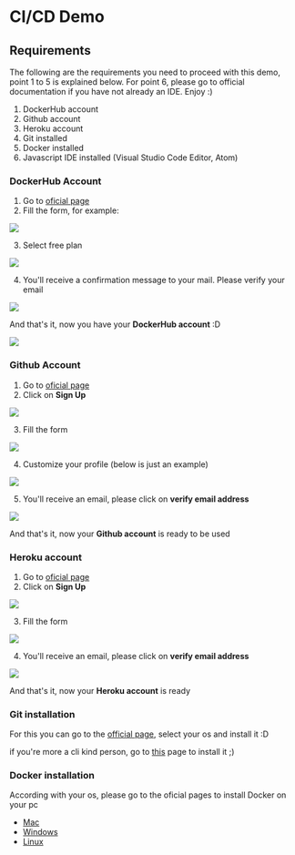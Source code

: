 # CI/CD Demo

## Requirements

The following are the requirements you need to proceed with this demo, point 1 to 5 is explained below. For point 6, please go to official documentation if you have not already an IDE. Enjoy :)

1. DockerHub account
2. Github account
3. Heroku account
4. Git installed
5. Docker installed
6. Javascript IDE installed (Visual Studio Code Editor, Atom)

### DockerHub Account

1. Go to [oficial page](https://hub.docker.com/)
2. Fill the form, for example:

![](./images/dh_001.png)

3. Select free plan

![](./images/dh_002.png)

4. You'll receive a confirmation message to your mail. Please verify your email

![](./images/dh_003.png)

And that's it, now you have your **DockerHub account** :D

![](./images/dh_004.png)

### Github Account

1. Go to [oficial page](https://github.com/)
2. Click on **Sign Up**

![](./images/gh_001.png)

3. Fill the form

![](./images/gh_002.png)

4. Customize your profile (below is just an example)

![](./images/gh_003.png)

5. You'll receive an email, please click on **verify email address**

![](./images/gh_004.png)

And that's it, now your **Github account** is ready to be used

### Heroku account

1. Go to [oficial page](https://id.heroku.com/login)
2. Click on **Sign Up**

![](./images/h_001.png)

3. Fill the form

![](./images/h_002.png)

4. You'll receive an email, please click on **verify email address**

![](./images/h_003.png)

And that's it, now your **Heroku account** is ready

### Git installation

For this you can go to the [official page](https://git-scm.com/downloads), select your os and install it :D

if you're more a cli kind person, go to [this](https://git-scm.com/book/en/v2/Getting-Started-Installing-Git) page to install it ;)

### Docker installation

According with your os, please go to the oficial pages to install Docker on your pc

- [Mac](https://docs.docker.com/docker-for-mac/install/)
- [Windows](https://docs.docker.com/docker-for-windows/install/)
- [Linux](https://docs.docker.com/engine/install/)
